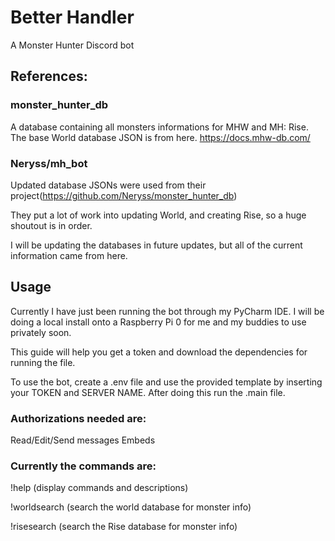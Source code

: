 # Better Handler
A Monster Hunter Discord bot

## References:
### monster_hunter_db
A database containing all monsters informations for MHW and MH: Rise. The base World database JSON is from here.
https://docs.mhw-db.com/

### Neryss/mh_bot
Updated database JSONs were used from their project(https://github.com/Neryss/monster_hunter_db)

They put a lot of work into updating World, and creating Rise, so a huge shoutout is in order.

I will be updating the databases in future updates, but all of the current information came from here.

## Usage
Currently I have just been running the bot through my PyCharm IDE. I will be doing a local install onto a Raspberry Pi 0 for me and my buddies to use privately soon.

This guide will help you get a token and download the dependencies for running the file.

To use the bot, create a .env file and use the provided template by inserting your TOKEN and SERVER NAME. After doing this run the .main file.

### Authorizations needed are:

Read/Edit/Send messages
Embeds

### Currently the commands are:

!help (display commands and descriptions)

!worldsearch <name> (search the world database for monster info)

!risesearch <name> (search the Rise database for monster info)
